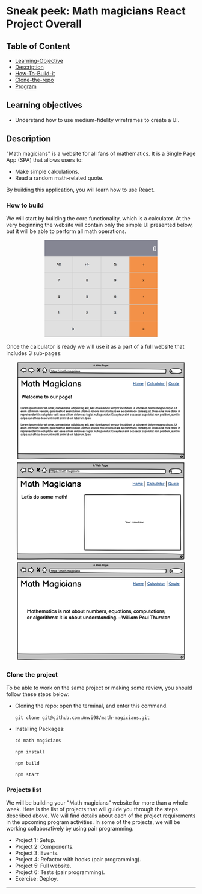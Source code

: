 # Sneak peek: Math magicians React Project Overall
## Table of Content
- [Learning-Objective](#learning-objectives)
- [Description](#description)
- [How-To-Build-it](#how-to-build)
- [Clone-the-repo](#clone-the-project)
- [Program](#projects-list)


## Learning objectives
- Understand how to use medium-fidelity wireframes to create a UI.


## Description

"Math magicians" is a website for all fans of mathematics. It is a Single Page App (SPA) that allows users to:
- Make simple calculations.
- Read a random math-related quote.

By building this application, you will learn how to use React.

### How to build

We will start by building the core functionality, which is a calculator. At the very beginning the website will contain only the simple UI presented below, but it will be able to perform all math operations. 

<p align="center">
  <img src="./images/calculator.png" alt="Calculator" width="300px" />
</p>

Once the calculator is ready we will use it as a part of a full website that includes 3 sub-pages:

<p align="center">
  <img src="./images/math_magicians_home.png" alt="Core elements" width="450px"  />
  <img src="./images/math_magicians_calculator.png" alt="Core elements" width="450px"  />
  <img src="./images/math_magicians_quote.png" alt="Core elements" width="450px"  />
</p>

### Clone the project 

To be able to work on the same project or making some review, you should follow these steps below:
- Cloning the repo: 
  open the terminal, and enter this command.
  ````
  git clone git@github.com:Anvi98/math-magicians.git

  ````
- Installing Packages:

  ````
  cd math magicians
  ````
    ````
  npm install
  ````
  ````
  npm build
  ````
  ````
  npm start
  ````

### Projects list

We will be building your "Math magicians" website for more than a whole week. Here is the list of projects that will guide you through the steps described above. We will find details about each of the project requirements in the upcoming program activities. In some of the projects, we will be working collaboratively by using pair programming.

- Project 1: Setup.
- Project 2: Components.
- Project 3: Events.
- Project 4: Refactor with hooks (pair programming).
- Project 5: Full website.
- Project 6: Tests (pair programming).
- Exercise: Deploy.

------
